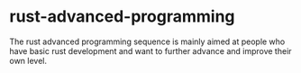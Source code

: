 # rust-advanced-programming
The rust advanced programming sequence is mainly aimed at people who have basic rust development and want to further advance and improve their own level.
